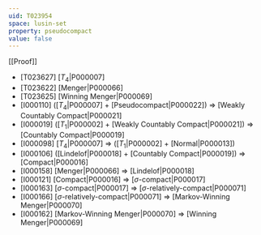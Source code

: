 ```yaml
---
uid: T023954
space: lusin-set
property: pseudocompact
value: false
---
```

[[Proof]]

* [T023627] [$T_4$|P000007]
* [T023622] [Menger|P000066]
* [T023625] [Winning Menger|P000069]
* [I000110] ([$T_4$|P000007] + [Pseudocompact|P000022]) => [Weakly Countably Compact|P000021]
* [I000019] ([$T_1$|P000002] + [Weakly Countably Compact|P000021]) => [Countably Compact|P000019]
* [I000098] [$T_4$|P000007] => ([$T_1$|P000002] + [Normal|P000013])
* [I000106] ([Lindelof|P000018] + [Countably Compact|P000019]) => [Compact|P000016]
* [I000158] [Menger|P000066] => [Lindelof|P000018]
* [I000121] [Compact|P000016] => [$\sigma$-compact|P000017]
* [I000163] [$\sigma$-compact|P000017] => [$\sigma$-relatively-compact|P000071]
* [I000166] [$\sigma$-relatively-compact|P000071] => [Markov-Winning Menger|P000070]
* [I000162] [Markov-Winning Menger|P000070] => [Winning Menger|P000069]

